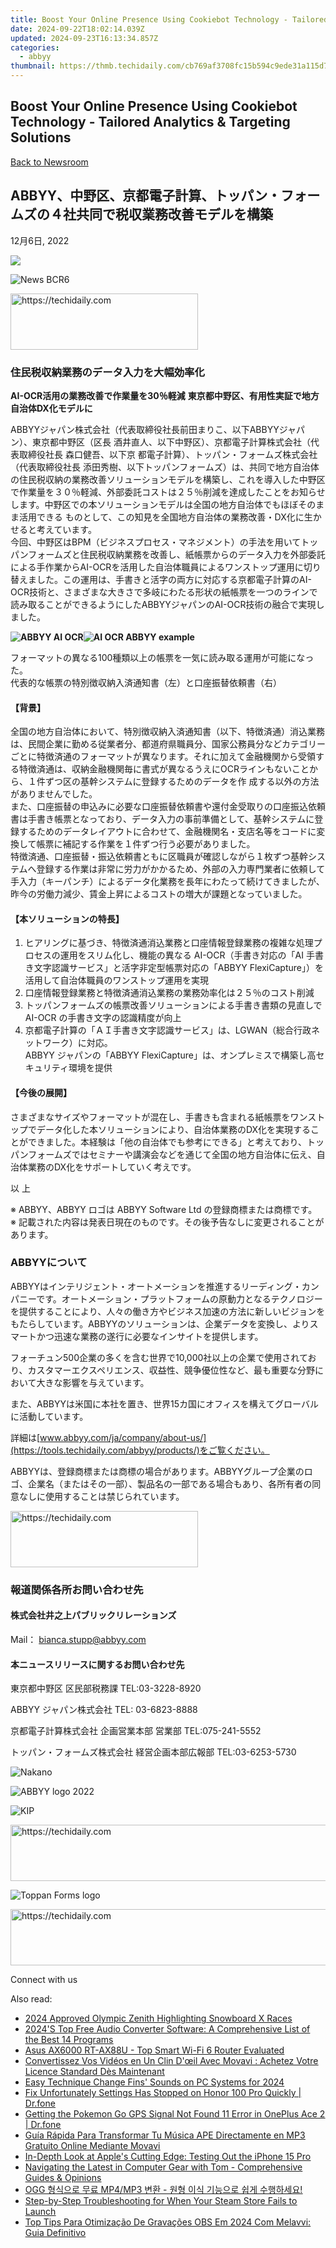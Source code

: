 ```yaml
---
title: Boost Your Online Presence Using Cookiebot Technology - Tailored Analytics & Targeting Solutions
date: 2024-09-22T18:02:14.039Z
updated: 2024-09-23T16:13:34.857Z
categories:
  - abbyy
thumbnail: https://thmb.techidaily.com/cb769af3708fc15b594c9ede31a115d7b902d54d4fbcec56dcebaeb9d186f784.jpg
---
```


## Boost Your Online Presence Using Cookiebot Technology - Tailored Analytics & Targeting Solutions

[Back to Newsroom](https://tools.techidaily.com/abbyy/products/)

## ABBYY、中野区、京都電子計算、トッパン・フォームズの４社共同で税収業務改善モデルを構築

12月6日, 2022

![](https://content.abbyy.com/-/media/project/abbyy/abbyy/branchtemplates/shutterstock_1272462163_1296-x-729.jpg?h=729&iar=0&w=1296)

![News BCR6](https://static1.abbyy.com/abbyycommedia/33836/news-bcr6.jpg) 

<!-- affiliate ads begin -->
<a href="https://aligracehair.sjv.io/c/5597632/2027176/19272" target="_top" id="2027176">
  <img src="//a.impactradius-go.com/display-ad/19272-2027176" border="0" alt="https://techidaily.com" width="300" height="90"/>
</a>
<img height="0" width="0" src="https://aligracehair.sjv.io/i/5597632/2027176/19272" style="position:absolute;visibility:hidden;" border="0" />
<!-- affiliate ads end -->

### **住民税収納業務のデータ入力を大幅効率化** 
**AI-OCR活用の業務改善で作業量を30％軽減** 
**東京都中野区、有用性実証で地方自治体DX化モデルに**

 ABBYYジャパン株式会社（代表取締役社長前田まりこ、以下ABBYYジャパン）、東京都中野区（区長 酒井直人、以下中野区）、京都電子計算株式会社（代表取締役社長 森口健吾、以下京 都電子計算）、トッパン・フォームズ株式会社（代表取締役社長 添田秀樹、以下トッパンフォームズ）は、共同で地方自治体の住民税収納の業務改善ソリューションモデルを構築し、これを導入した中野区で作業量を３０％軽減、外部委託コストは２５％削減を達成したことをお知らせします。中野区での本ソリューションモデルは全国の地方自治体でもほぼそのまま活用できる ものとして、この知見を全国地方自治体の業務改善・DX化に生かせると考えています。  
 今回、中野区はBPM（ビジネスプロセス・マネジメント）の手法を用いてトッパンフォームズと住民税収納業務を改善し、紙帳票からのデータ入力を外部委託による手作業からAI-OCRを活用した自治体職員によるワンストップ運用に切り替えました。この運用は、手書きと活字の両方に対応する京都電子計算のAI-OCR技術と、さまざまな大きさで多岐にわたる形状の紙帳票を一つのラインで読み取ることができるようにしたABBYYジャパンのAI-OCR技術の融合で実現しました。

**![ABBYY AI OCR](https://static1.abbyy.com/abbyycommedia/36397/特別徴収納入済通知書_v2.png)![AI OCR ABBYY example](https://static1.abbyy.com/abbyycommedia/36400/口座振替依頼書-ハガキサイズ-4.jpg)**

フォーマットの異なる100種類以上の帳票を一気に読み取る運用が可能になった。  
代表的な帳票の特別徴収納入済通知書（左）と口座振替依頼書（右）

#### 【背景】

 全国の地方自治体において、特別徴収納入済通知書（以下、特徴済通）消込業務は、民間企業に勤める従業者分、都道府県職員分、国家公務員分などカテゴリーごとに特徴済通のフォーマットが異なります。それに加えて金融機関から受領する特徴済通は、収納金融機関毎に書式が異なるうえにOCRラインもないことから、１件ずつ区の基幹システムに登録するためのデータを作 成する以外の方法がありませんでした。  
 また、口座振替の申込みに必要な口座振替依頼書や還付金受取りの口座振込依頼書は手書き帳票となっており、データ入力の事前準備として、基幹システムに登録するためのデータレイアウトに合わせて、金融機関名・支店名等をコードに変換して帳票に補記する作業を１件ずつ行う必要がありました。  
 特徴済通、口座振替・振込依頼書ともに区職員が確認しながら１枚ずつ基幹システムへ登録する作業は非常に労力がかかるため、外部の入力専門業者に依頼して手入力（キーパンチ）によるデータ化業務を長年にわたって続けてきましたが、昨今の労働力減少、賃金上昇によるコストの増大が課題となっていました。

#### 【本ソリューションの特長】

1. ヒアリングに基づき、特徴済通消込業務と口座情報登録業務の複雑な処理プロセスの運用をスリム化し、機能の異なる AI-OCR（手書き対応の「AI 手書き文字認識サービス」と活字非定型帳票対応の「ABBYY FlexiCapture」）を活用して自治体職員のワンストップ運用を実現
2. 口座情報登録業務と特徴済通消込業務の業務効率化は２５％のコスト削減
3. トッパンフォームズの帳票改善ソリューションによる手書き書類の見直しで AI-OCR の手書き文字の認識精度が向上
4. 京都電子計算の「ＡＩ手書き文字認識サービス」は、LGWAN（総合行政ネットワーク）に対応。  
 ABBYY ジャパンの「ABBYY FlexiCapture」は、オンプレミスで構築し高セキュリティ環境を提供

#### 【今後の展開】

 さまざまなサイズやフォーマットが混在し、手書きも含まれる紙帳票をワンストップでデータ化した本ソリューションにより、自治体業務のDX化を実現することができました。本経験は「他の自治体でも参考にできる」と考えており、トッパンフォームズではセミナーや講演会などを通じて全国の地方自治体に伝え、自治体業務のDX化をサポートしていく考えです。

以 上

※ ABBYY、ABBYY ロゴは ABBYY Software Ltd の登録商標または商標です。   
※ 記載された内容は発表日現在のものです。その後予告なしに変更されることがあります。

### ABBYYについて

ABBYYはインテリジェント・オートメーションを推進するリーディング・カンパニーです。オートメーション・プラットフォームの原動力となるテクノロジーを提供することにより、人々の働き方やビジネス加速の方法に新しいビジョンをもたらしています。ABBYYのソリューションは、企業データを変換し、よりスマートかつ迅速な業務の遂行に必要なインサイトを提供します。 

フォーチュン500企業の多くを含む世界で10,000社以上の企業で使用されており、カスタマーエクスペリエンス、収益性、競争優位性など、最も重要な分野において大きな影響を与えています。

また、ABBYYは米国に本社を置き、世界15カ国にオフィスを構えてグローバルに活動しています。

詳細は[www.abbyy.com/ja/company/about-us/](https://tools.techidaily.com/abbyy/products/)をご覧ください。

ABBYYは、登録商標または商標の場合があります。ABBYYグループ企業のロゴ、企業名（またはその一部）、製品名の一部である場合もあり、各所有者の同意なしに使用することは禁じられています。

<!-- affiliate ads begin -->
<a href="https://aligracehair.sjv.io/c/5597632/1997630/19272" target="_top" id="1997630">
  <img src="//a.impactradius-go.com/display-ad/19272-1997630" border="0" alt="https://techidaily.com" width="300" height="90"/>
</a>
<img height="0" width="0" src="https://aligracehair.sjv.io/i/5597632/1997630/19272" style="position:absolute;visibility:hidden;" border="0" />
<!-- affiliate ads end -->

### 報道関係各所お問い合わせ先

#### 株式会社井之上パブリックリレーションズ 

Mail： [bianca.stupp@abbyy.com](https://tools.techidaily.com/abbyy/products/)

#### 本ニュースリリースに関するお問い合わせ先

東京都中野区 区民部税務課 TEL:03-3228-8920

ABBYY ジャパン株式会社 TEL: 03-6823-8888

京都電子計算株式会社 企画営業本部 営業部 TEL:075-241-5552

トッパン・フォームズ株式会社 経営企画本部広報部 TEL:03-6253-5730

![Nakano](https://static1.abbyy.com/abbyycommedia/36396/nakano_50.png) 

![ABBYY logo 2022](https://static1.abbyy.com/abbyycommedia/25121/logo-2021-90x27.svg) 

![KIP](https://static1.abbyy.com/abbyycommedia/36395/kip_50.png) 

<!-- affiliate ads begin -->
<a href="https://appsumo.8odi.net/c/5597632/2037338/7443" target="_top" id="2037338">
  <img src="//a.impactradius-go.com/display-ad/7443-2037338" border="0" alt="https://techidaily.com" width="728" height="90"/>
</a>
<img height="0" width="0" src="https://appsumo.8odi.net/i/5597632/2037338/7443" style="position:absolute;visibility:hidden;" border="0" />
<!-- affiliate ads end -->

![Toppan Forms logo](https://static1.abbyy.com/abbyycommedia/36388/toppan-forms_red-2-1.jpg) 

<!-- affiliate ads begin -->
<a href="https://appsumo.8odi.net/c/5597632/2068417/7443" target="_top" id="2068417">
  <img src="//a.impactradius-go.com/display-ad/7443-2068417" border="0" alt="https://techidaily.com" width="728" height="90"/>
</a>
<img height="0" width="0" src="https://appsumo.8odi.net/i/5597632/2068417/7443" style="position:absolute;visibility:hidden;" border="0" />
<!-- affiliate ads end -->

  
Connect with us

<ins class="adsbygoogle"
     style="display:block"
     data-ad-format="autorelaxed"
     data-ad-client="ca-pub-7571918770474297"
     data-ad-slot="1223367746"></ins>

<ins class="adsbygoogle"
     style="display:block"
     data-ad-client="ca-pub-7571918770474297"
     data-ad-slot="8358498916"
     data-ad-format="auto"
     data-full-width-responsive="true"></ins>

<span class="atpl-alsoreadstyle">Also read:</span>
<div><ul>
<li><a href="https://extra-approaches.techidaily.com/2024-approved-olympic-zenith-highlighting-snowboard-x-races/"><u>2024 Approved Olympic Zenith Highlighting Snowboard X Races</u></a></li>
<li><a href="https://solve-manuals.techidaily.com/2024s-top-free-audio-converter-software-a-comprehensive-list-of-the-best-14-programs/"><u>2024'S Top Free Audio Converter Software: A Comprehensive List of the Best 14 Programs</u></a></li>
<li><a href="https://buynow-tips.techidaily.com/asus-ax6000-rt-ax88u-top-smart-wi-fi-6-router-evaluated/"><u>Asus AX6000 RT-AX88U - Top Smart Wi-Fi 6 Router Evaluated</u></a></li>
<li><a href="https://solve-manuals.techidaily.com/convertissez-vos-videos-en-un-clin-doeil-avec-movavi-achetez-votre-licence-standard-des-maintenant/"><u>Convertissez Vos Vidéos en Un Clin D'œil Avec Movavi : Achetez Votre Licence Standard Dès Maintenant</u></a></li>
<li><a href="https://fox-helps.techidaily.com/easy-technique-change-fins-sounds-on-pc-systems-for-2024/"><u>Easy Technique Change Fins' Sounds on PC Systems for 2024</u></a></li>
<li><a href="https://howto.techidaily.com/fix-unfortunately-settings-has-stopped-on-honor-100-pro-quickly-drfone-by-drfone-fix-android-problems-fix-android-problems/"><u>Fix Unfortunately Settings Has Stopped on Honor 100 Pro Quickly | Dr.fone</u></a></li>
<li><a href="https://android-location.techidaily.com/getting-the-pokemon-go-gps-signal-not-found-11-error-in-oneplus-ace-2-drfone-by-drfone-virtual/"><u>Getting the Pokemon Go GPS Signal Not Found 11 Error in OnePlus Ace 2 | Dr.fone</u></a></li>
<li><a href="https://solve-manuals.techidaily.com/guia-rapida-para-transformar-tu-musica-ape-directamente-en-mp3-gratuito-online-mediante-movavi/"><u>Guía Rápida Para Transformar Tu Música APE Directamente en MP3 Gratuito Online Mediante Movavi</u></a></li>
<li><a href="https://buynow-reviews.techidaily.com/in-depth-look-at-apples-cutting-edge-testing-out-the-iphone-15-pro/"><u>In-Depth Look at Apple's Cutting Edge: Testing Out the iPhone 15 Pro</u></a></li>
<li><a href="https://hardware-tips.techidaily.com/navigating-the-latest-in-computer-gear-with-tom-comprehensive-guides-and-opinions/"><u>Navigating the Latest in Computer Gear with Tom - Comprehensive Guides & Opinions</u></a></li>
<li><a href="https://solve-manuals.techidaily.com/ogg-mp4mp3/"><u>OGG 형식으로 무료 MP4/MP3 변환 - 원형 이식 기능으로 쉽게 수행하세요!</u></a></li>
<li><a href="https://common-error.techidaily.com/step-by-step-troubleshooting-for-when-your-steam-store-fails-to-launch/"><u>Step-by-Step Troubleshooting for When Your Steam Store Fails to Launch</u></a></li>
<li><a href="https://solve-manuals.techidaily.com/top-tips-para-otimizacao-de-gravacoes-obs-em-2024-com-melavvi-guia-definitivo/"><u>Top Tips Para Otimização De Gravações OBS Em 2024 Com Melavvi: Guia Definitivo</u></a></li>
</ul></div>

